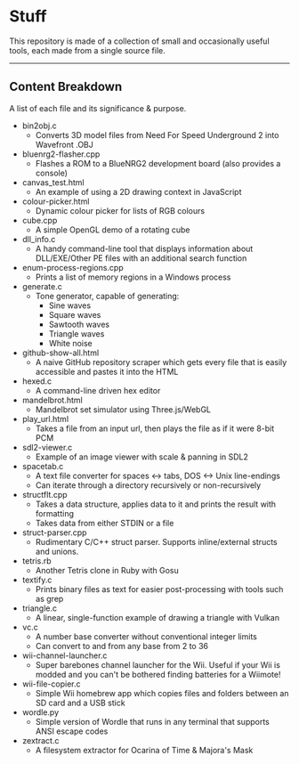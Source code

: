 # Stuff
This repository is made of a collection of small and occasionally useful tools, each made from a single source file.

----

## Content Breakdown

A list of each file and its significance & purpose.

* bin2obj.c
	- Converts 3D model files from Need For Speed Underground 2 into Wavefront .OBJ
* bluenrg2-flasher.cpp
	- Flashes a ROM to a BlueNRG2 development board (also provides a console)
* canvas_test.html
	- An example of using a 2D drawing context in JavaScript
* colour-picker.html
	- Dynamic colour picker for lists of RGB colours
* cube.cpp
	- A simple OpenGL demo of a rotating cube
* dll_info.c
	- A handy command-line tool that displays information about DLL/EXE/Other PE files with an additional search function
* enum-process-regions.cpp
	- Prints a list of memory regions in a Windows process
* generate.c
	- Tone generator, capable of generating:
		- Sine waves
		- Square waves
		- Sawtooth waves
		- Triangle waves
		- White noise
* github-show-all.html
	- A naive GitHub repository scraper which gets every file that is easily accessible and pastes it into the HTML
* hexed.c
	- A command-line driven hex editor
* mandelbrot.html
	- Mandelbrot set simulator using Three.js/WebGL
* play_url.html
	- Takes a file from an input url, then plays the file as if it were 8-bit PCM
* sdl2-viewer.c
	- Example of an image viewer with scale & panning in SDL2
* spacetab.c
	- A text file converter for spaces <-> tabs, DOS <-> Unix line-endings
	- Can iterate through a directory recursively or non-recursively
* structflt.cpp
	- Takes a data structure, applies data to it and prints the result with formatting
	- Takes data from either STDIN or a file
* struct-parser.cpp
	- Rudimentary C/C++ struct parser. Supports inline/external structs and unions.
* tetris.rb
	- Another Tetris clone in Ruby with Gosu
* textify.c
	- Prints binary files as text for easier post-processing with tools such as grep
* triangle.c
	- A linear, single-function example of drawing a triangle with Vulkan
* vc.c
	- A number base converter without conventional integer limits
	- Can convert to and from any base from 2 to 36
* wii-channel-launcher.c
	- Super barebones channel launcher for the Wii. Useful if your Wii is modded and you can't be bothered finding batteries for a Wiimote!
* wii-file-copier.c
	- Simple Wii homebrew app which copies files and folders between an SD card and a USB stick
* wordle.py
	- Simple version of Wordle that runs in any terminal that supports ANSI escape codes
* zextract.c
	- A filesystem extractor for Ocarina of Time & Majora's Mask
